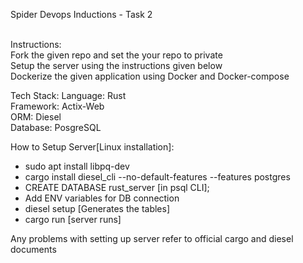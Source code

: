 Spider Devops Inductions - Task 2 <br />

<br />Instructions:<br />
Fork the given repo and set the your repo to private<br />
Setup the server using the instructions given below<br />
Dockerize the given application using Docker and Docker-compose<br />

Tech Stack:
Language: Rust<br />
Framework: Actix-Web<br />
ORM: Diesel<br />
Database: PosgreSQL<br />

How to Setup Server[Linux installation]:<br />
- sudo apt install libpq-dev
- cargo install diesel_cli --no-default-features --features postgres
- CREATE DATABASE rust_server [in psql CLI];
- Add ENV variables for DB connection<br />
- diesel setup [Generates the tables]<br />
- cargo run [server runs]

Any problems with setting up server refer to official cargo and diesel documents